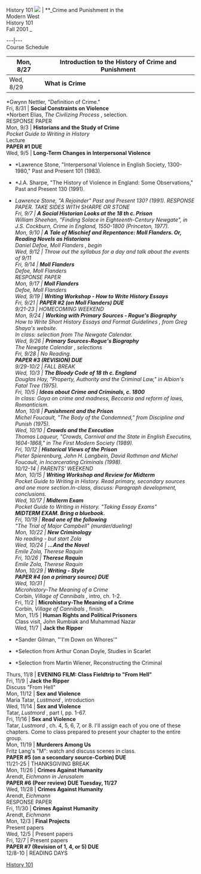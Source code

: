 History 101 ![](images/books.gif) |  **_Crime and Punishment in the  
Modern West  
History 101  
Fall 2001 _  
  
---|---  
Course Schedule

|  Mon, 8/27 |  **Introduction to the History of Crime and Punishment**  
---|---  
Wed, 8/29 |  **What is Crime**  
*Gwynn Nettler, "Definition of Crime."   
Fri, 8/31 |  **Social Constraints on Violence**  
*Norbert Elias, _The Civilizing Process_ , selection.  
RESPONSE PAPER  
Mon, 9/3 |  **Historians and the Study of Crime**  
_Pocket Guide to Writing in History_  
Lecture  
**PAPER #1 DUE**  
Wed, 9/5 |  **Long-Term Changes in Interpersonal Violence**  

  * *Lawrence Stone, "Interpersonal Violence in English Society, 1300-1980," Past and Present 101 (1983).  

  * *J.A. Sharpe, "The History of Violence in England: Some Observations," Past and Present 130 (1991).  

  * *Lawrence Stone, "A Rejoinder" Past and Present 130? (1991). 
RESPONSE PAPER. TAKE SIDES WITH SHARPE OR STONE  
Fri, 9/7 |  **A Social Historian Looks at the 18 th c. Prison**  
William Sheehan, "Finding Solace in Eighteenth-Century Newgate", in J.S.
Cockburn, _Crime in England, 1550-1800_ (Princeton, 1977).  
Mon, 9/10 |  **A Tale of Mischief and Repentance: Moll Flanders. Or, Reading
Novels as Historians**  
Daniel Defoe, _Moll Flanders_ , begin  
Wed, 9/12 |  Throw out the syllabus for a day and talk about the events of
9/11  
Fri, 9/14 |  **Moll Flanders**  
Defoe, _Moll Flanders_  
RESPONSE PAPER  
Mon, 9/17 |  **Moll Flanders**  
Defoe, _Moll Flanders_  
Wed, 9/19 |  **Writing Workshop - How to Write History Essays**  
Fri, 9/21 |  **PAPER #2 (on Moll Flanders) DUE**  
9/21-23 |  HOMECOMING WEEKEND  
Mon, 9/24 |  **Working with Primary Sources - Rogue's Biography**  
_How to Write Short History Essays and Format Guidelines_ , from Greg Shaya's
website.  
In class: selection from _The Newgate Calendar_.  
Wed, 9/26 |  **Primary Sources-Rogue's Biography**  
_The Newgate Calendar_ , selections  
Fri, 9/28 |  No Reading.  
**PAPER #3 (REVISION) DUE**  
9/29-10/2 |  FALL BREAK  
Wed, 10/3 |  **The Bloody Code of 18 th c. England**  
Douglas Hay, "Property, Authority and the Criminal Law," in _Albion's Fatal
Tree_ (1975).  
Fri, 10/5 |  **Ideas about Crime and Criminals, c. 1800**  
In class: Goya on crime and madness, Beccaria and reform of laws, Romanticism.  
Mon, 10/8 |  **Punishment and the Prison**  
Michel Foucault, "The Body of the Condemned," from _Discipline and Punish_
(1975).  
Wed, 10/10 |  **Crowds and the Execution**  
Thomas Laqueur, "Crowds, Carnival and the State in English Executins,
1604-1868," in _The First Modern Society_ (1989).  
Fri, 10/12 |  **Historical Views of the Prison**  
Pieter Spierenburg, John H. Langbein, David Rothman and Michel Foucault, in
_Incarcerating Criminals_ (1998).  
10/12-14 |  PARENTS' WEEKEND  
Mon, 10/15 |  **Writing Workshop and Review for Midterm**  
_Pocket Guide to Writing in History._ Read primary, secondary sources and one
more section.In-class, discuss: Paragraph development, conclusions.  
Wed, 10/17 |  **Midterm Exam**  
_Pocket Guide to Writing in History._ "Taking Essay Exams"  
**MIDTERM EXAM. Bring a bluebook.**  
Fri, 10/19 |  **Read one of the following**  
*"The Trial of Major Campbell" (murder/dueling)   
Mon, 10/22 |  **New Criminology**  
No reading - but start Zola  
Wed, 10/24 |  **...And the Novel**  
Emile Zola, _Therese Raquin_  
Fri, 10/26 |  **Therese Raquin**  
Emile Zola, _Therese Raquin_  
Mon, 10/29 |  **Writing - Style  
PAPER #4 (on a primary source) DUE**  
Wed, 10/31 |  
Microhistory-The Meaning of a Crime**  
Corbin, _Village of Cannibals_ , intro, ch. 1-2.  
Fri, 11/2 |  **Microhistory-The Meaning of a Crime**  
Corbin, _Village of Cannibals_ , finish.  
Mon, 11/5 |  **Human Rights and Political Prisoners**  
Class visit, John Rumbiak and Muhammad Nazar  
Wed, 11/7 |  **Jack the Ripper**

  * *Sander Gilman, "'I'm Down on Whores'" 
  * *Selection from Arthur Conan Doyle, Studies in Scarlet 
  * *Selection from Martin Wiener, Reconstructing the Criminal 
  
Thurs, 11/8 |  **EVENING FILM: Class Fieldtrip to "From Hell"**  
Fri, 11/9 |  **Jack the Ripper**  
Discuss "From Hell"  
Mon, 11/12 |  **Sex and Violence**  
Maria Tatar, _Lustmord_ , introduction  
Wed, 11/14 |  **Sex and Violence**  
Tatar, _Lustmord_ , part I, pp. 1-67.  
Fri, 11/16 |  **Sex and Violence**  
Tatar, _Lustmord_ , ch. 4, 5, 6, 7, or 8. I'll assign each of you one of these
chapters. Come to class prepared to present your chapter to the entire group.  
Mon, 11/19 |  **Murderers Among Us**  
Fritz Lang's "M": watch and discuss scenes in class.  
**PAPER #5 (on a secondary source-Corbin) DUE**  
11/21-25 |  THANKSGIVING BREAK  
Mon, 11/26 |  **Crimes Against Humanity**  
Arendt, _Eichmann in Jerusalem_  
**PAPER #6 (Peer review) DUE Tuesday, 11/27**  
Wed, 11/28 |  **Crimes Against Humanity**  
Arendt, _Eichmann_  
RESPONSE PAPER  
Fri, 11/30 |  **Crimes Against Humanity**  
Arendt, _Eichmann_  
Mon, 12/3 |  **Final Projects**  
Present papers  
Wed, 12/5 |  Present papers  
Fri, 12/7 |  Present papers  
**PAPER #7 (Revision of 1, 4, or 5) DUE**  
12/8-10 |  READING DAYS  
  
[History 101](history101.html)

